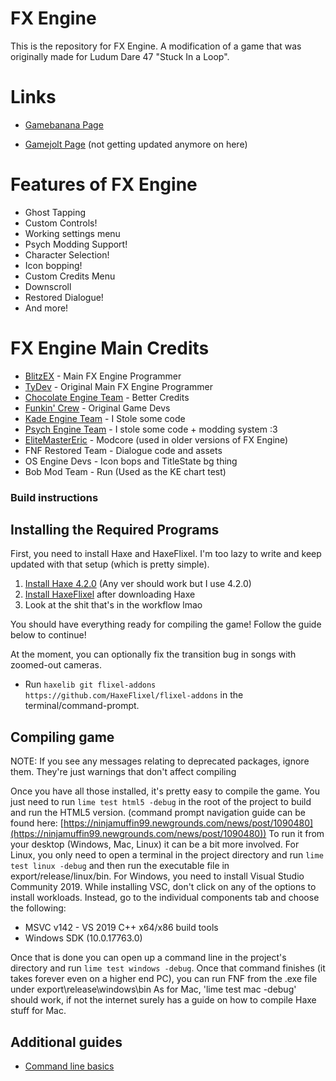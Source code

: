 # FX Engine

This is the repository for FX Engine. A modification of a game that was originally made for Ludum Dare 47 "Stuck In a Loop".

# Links

* [Gamebanana Page](https://gamebanana.com/mods/447020)

* [Gamejolt Page](https://gamejolt.com/games/fnffxenginelmao/812241)  (not getting updated anymore on here)

# Features of FX Engine

- Ghost Tapping
- Custom Controls!
- Working settings menu
- Psych Modding Support!
- Character Selection!
- Icon bopping!
- Custom Credits Menu
- Downscroll
- Restored Dialogue!
- And more!

# FX Engine Main Credits
- [BlitzEX](https://twitter.com/BlitzEXlmao) - Main FX Engine Programmer
- [TyDev](https://twitter.com/TyDev_) - Original Main FX Engine Programmer
- [Chocolate Engine Team](https://github.com/Joalor64GH/Chocolate-Engine) - Better Credits
- [Funkin' Crew](https://github.com/FunkinCrew/) - Original Game Devs
- [Kade Engine Team](https://github.com/KadeDev/Kade-Engine) - I Stole some code
- [Psych Engine Team](https://github.com/ShadowMario/FNF-PsychEngine/) - I stole some code + modding system :3
- [EliteMasterEric](https://github.com/EliteMasterEric) - Modcore (used in older versions of FX Engine)
- FNF Restored Team - Dialogue code and assets
- OS Engine Devs - Icon bops and TitleState bg thing
- Bob Mod Team - Run (Used as the KE chart test)

### Build instructions

## Installing the Required Programs

First, you need to install Haxe and HaxeFlixel. I'm too lazy to write and keep updated with that setup (which is pretty simple). 
1. [Install Haxe 4.2.0](https://haxe.org/download/version/4.2.0/) (Any ver should work but I use 4.2.0)
2. [Install HaxeFlixel](https://haxeflixel.com/documentation/install-haxeflixel/) after downloading Haxe
3. Look at the shit that's in the workflow lmao

You should have everything ready for compiling the game! Follow the guide below to continue!

At the moment, you can optionally fix the transition bug in songs with zoomed-out cameras.
- Run `haxelib git flixel-addons https://github.com/HaxeFlixel/flixel-addons` in the terminal/command-prompt.

## Compiling game
NOTE: If you see any messages relating to deprecated packages, ignore them. They're just warnings that don't affect compiling

Once you have all those installed, it's pretty easy to compile the game. You just need to run `lime test html5 -debug` in the root of the project to build and run the HTML5 version. (command prompt navigation guide can be found here: [https://ninjamuffin99.newgrounds.com/news/post/1090480](https://ninjamuffin99.newgrounds.com/news/post/1090480))
To run it from your desktop (Windows, Mac, Linux) it can be a bit more involved. For Linux, you only need to open a terminal in the project directory and run `lime test linux -debug` and then run the executable file in export/release/linux/bin. For Windows, you need to install Visual Studio Community 2019. While installing VSC, don't click on any of the options to install workloads. Instead, go to the individual components tab and choose the following:
* MSVC v142 - VS 2019 C++ x64/x86 build tools
* Windows SDK (10.0.17763.0)

Once that is done you can open up a command line in the project's directory and run `lime test windows -debug`. Once that command finishes (it takes forever even on a higher end PC), you can run FNF from the .exe file under export\release\windows\bin
As for Mac, 'lime test mac -debug' should work, if not the internet surely has a guide on how to compile Haxe stuff for Mac.

## Additional guides

- [Command line basics](https://ninjamuffin99.newgrounds.com/news/post/1090480)
